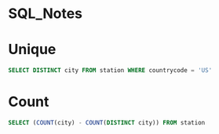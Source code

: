 # SQL_Notes

# Unique
```SQL
SELECT DISTINCT city FROM station WHERE countrycode = 'US'
```

# Count
```SQL
SELECT (COUNT(city) - COUNT(DISTINCT city)) FROM station
```
